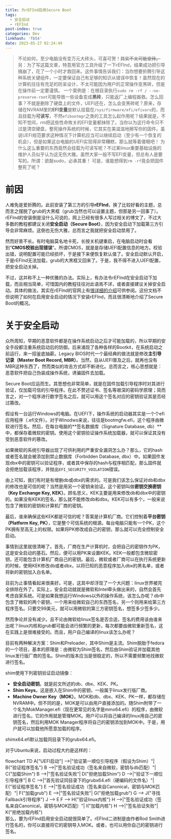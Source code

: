 ```yaml
---
title: 为rEFInd启用Secure Boot
tags:
  - 安全启动
  - rEFInd
post-index: true
categories: Dev
linkhash: 'fb54'
date: 2023-05-27 02:24:49
---
```


 > 不论如何，至少电脑没有变万元大砖头，可喜可贺！~~其实不太可能变砖。~~
 > 另：为了写这篇文章，特意用官方工具升级了一下rEFInd，结果成功把引导搞崩了，花了一个小时才救回来。这件事情告诉我们：当你想要折腾引导这种系统关键组件，一定要保证自己有足够的知识从错误中恢复！虽然现在的计算机往往有充足的防呆设计，不太可能因为用户的正常操作变黑砖，但是在操作前一定要谨慎。
 > 一个案例是：在根目录执行`sudo rm -rf / --no-preserve-root`可能导致一些设备变成**黑砖**，只能返厂上编程器救。怎么回事？不就是删除了硬盘上的文件，UEFI还在，怎么会变黑砖呢？原来，存储在NVRAM里的**EFI变量**是默认挂载在`/sys/firmware/efi/efivars`的，而且挂载为**可读写**，不然`efibootmgr`之类的工具怎么起作用呢？结果就是，不知不觉间，rm把这些性命攸关的EFI变量都抹除了。当你以为这行命令只不过是清空硬盘，整死操作系统的时候，它其实在美滋滋地擦写你的固件。虽说UEFI规范要求这种情况下计算机应当可以继续启动（至少有一个恢复的机会），但是如果这台电脑的UEFI实现得非常糟糕，那么就等着傻眼吧！
 > 为什么这么重要的东西竟然会挂载为可读写呢？不过<span title="systemd">某linux重要基础设施</span>的维护人员似乎认为这无伤大雅。虽然大家一般不写EFI变量，但总有人是要写的。所谓：欲敲sudo，必承其重！
 > 可是，谁能想得到`rm -rf`竟会把固件整死了呢？

# 前因

人难免是爱折腾的。此前安装了第三方的引导**rEFInd**，换了比较好看的主题，总而言之摆脱了grub的大黑框（grub当然也可以设置主题，但那是另一回事了）。rEFInd的安装倒是没什么可说的，网上已经有很多人写过相关的博文了，不过大多数的教程都建议关闭**安全启动（Secure Boot）**，因为安全启动下加载第三方引导会非常麻烦。这倒也无伤大雅，总而言之我就把安全启动禁用了。

然而好景不长。有时电脑莫名地卡死，长按关机键重启，在电脑启动时会看到“**CMOS校验出现错误**”。所谓CMOS，就是是存储UEFI配置信息的地方。校验出错，说明配置可能已经损坏，于是接下来便恢复默认值了。安全启动默认开启，于是rEFInd无法加载，grub的大黑框又回来了。于是，我不得不进入UEFI配置，把安全启动关掉。

不过，这并称不上一种优雅的办法。实际上，有办法令rEFInd在安全启动下加载，而且相当简单，可惜国内的教程往往对此语焉不详，或者直接建议关掉安全启动。具体的做法，其实在rEFInd的官网上有[很详细的介绍](https://www.rodsbooks.com/refind/secureboot.html)可供参阅。这份文档不但说明了如何在启用安全启动的情况下安装rEFInd，而且很清晰地介绍了Secure Boot的概况。

# 关于安全启动

众所周知，早期的恶意软件都是在操作系统启动之后才可能加载的，所以早期的安全手段都注重系统启动后的防御。后来涌现了各种各样的Bootkit，在系统启动之前运行，来一招釜底抽薪。Legacy BIOS时代一个最经典的做法就是修改**主引导记录（Master Boot Record, MBR）**。当然，自从UEFI普及之后，就再也没有MBR这种东西了，然而类似的攻击方式却不断进化。总而言之，核心思想就是：恶意软件把自己伪装成操作系统，诱骗固件去加载。

Secure Boot应运而生。其思想也非常简单，就是在固件加载引导程序时对其进行验证，仅加载可信的引导程序。在此不赘述证书、签名等艰深的密码学原理；简而言之，对一个程序进行数字签名之后，就可以用这个签名对应的密钥验证其是否经过篡改。

假设有一台运行Windows的电脑。在UEFI下，操作系统的启动器其实是一个个efi应用程序（.efi文件）。对于Winodws来说，往往是bootmgfw.efi，这个程序由微软进行签名。然后，在每台电脑的**签名数据库（Signature Database, db）**中，都保存着微软的密钥。使用这个密钥验证操作系统加载器，就可以保证其没有受到恶意软件的篡改。

如果微软的系统引导器出现了可供利用的严重安全漏洞怎么办？那么，它的hash或者签名就会被添加到禁止数据库（Forbidden Database, dbx）中。如果固件发现dbx中的密钥可以验证程序，或者其中保存的hash与程序相匹配，那么固件就会拒绝加载该程序，并抛出`EFI_SECURITY_VOILATION`错误。

由上可知，我们有时是有增删db或dbx的需求的。可是我们该怎么保证对db和dbx的修改也是可信的呢？当然是用另一个密钥来验证。这个密钥叫做**密钥交换密钥（Key Exchange Key, KEK）**。顾名思义，KEK主要是用来修改db和dbx中的密钥的。如果没有KEK的签名，那么就不能修改db和dbx。KEK可以有多个，一般来说包含了微软的密钥和计算机厂商的密钥。

最后，谁来确保这些KEK都是可信的呢？答案是计算机厂商。它们控制着**平台密钥（Platform Key, PK）**，它是整个可信系统的根源。每台电脑只能有一个PK，这个PK拥有至高无上的权限。如果将PK修改成自己的密钥，那么就可以完全控制安全启动。

事情到这里就很清晰了。首先，厂商在生产计算机时，会把自己的密钥作为PK，这是安全启动的基石。然后，便可以用PK来设置KEK。KEK一般都包含微软密钥，还可能包含计算机厂商自己的密钥。最后，微软或者厂商可以在执行系统更新的时候，使用KEK修改db或者dbx，以将已知的恶意程序加入dbx的黑名单，或者将新的密钥加入白名单。

目前为止事情看起来很美好。可是，这其中却浮现了一个大问题：linux世界被完全排除在外了。实际上，安全启动就就是微软和Intel牵头做出来的，自然会首先考虑自家系统。可是如果我想运行Windows以外的操作系统，该怎么办呢？db中包含了微软的两个密钥，一个用来给微软自己的东西签名，另一个则用来给第三方程序签名。只要交99美元，就可以用微软的第三方密钥签名，想签多少签多少。

然而争论并没有减少。且不论由微软给linux签名是否合适，签名的费用该由谁来出呢？linux内核和grub都可能会进行频繁的更新，每次都要由微软重新签名，这在实践上是很难接受的。而且，用户自己编译的linux该怎么办呢？

目前有两种解决方案：Shim和Preloader，其中Shim是主流。Shim脱胎于fedora的一个项目，基本的原理是：由微软为Shim签名，然后由Shim验证并加载其他linux发行版厂商的签名。Shim的版本应当是很稳定的，所以不需要频繁地找微软进行签名。

shim使用下列密钥验证启动镜像：

 - **安全启动密钥**。就是前文所述的db、dbx、KEK、PK。
 - **Shim Keys**。这是嵌入在Shim中的密钥，一般属于linux发行版厂商。
 - **Machine Owner Key（MOK）**。MOK和db、dbx、KEK、PK一样，都存储在NVRAM中。但不同的是，MOK是可以由用户直接添加的。随Shim附带了一个名为MokManager.efi（现在更常见的名字是mmx64.efi）的程序，由微软进行签名，它的作用就是管理MOK。用户可以将自己编译的linux用自己的密钥签名，然后利用MOK Manager程序将自己的密钥添加到MOK中。于是，用户就可以加载他所愿意加载的程序。

shimx64.efi默认加载同目录下的grubx64.efi。

对于Ubuntu来说，启动过程大约是这样的：
<!-- htmlmin:ignore -->
<div class="mermaid">
flowchart TD
   A["UEFI启动"] -->|"验证第一顺位引导程序（假设为Shim）"| B{"验证程序签名"}
   B -->|"签名验证成功（签名来自微软，密钥与db匹配）"| C("加载Shim")
   B -->|"签名验证失败"| D("拒绝加载Shim")
   D -->|"验证下一顺位引导程序"| B
   C -->|"首先验证同目录下的grubx64.efi（硬编码的文件名）"| E{"验证程序签名"}
   E -->|"签名验证成功（签名来自Canonical，密钥与MOK匹配）"| F("加载grub")
   E -->|"签名验证失败"| G("拒绝加载grub")
   G --> J("寻找Fallback引导程序")
   J --> E
   F --> H{"验证linux内核"}
   H -->|"签名验证成功（签名来自Canonical，密钥与MOK匹配）"| I("加载内核")
   H -->|"签名验证失败"| K("拒绝加载内核")
</div>
<!-- htmlmin:ignore -->
那么，要为rEFInd启用安全启动就很简单了。rEFInd二进制是由作者Rod Smith进行签名的，你可以直接将它的密钥导入MOK。或者，也可以用你自己的密钥进行签名。
